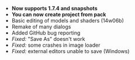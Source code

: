 - **Now supports 1.7.4 and snapshots**
- **You can now create project from pack**
- Basic editing of models and shaders (14w06b)
- Remake of many dialogs
- Added GitHub bug reporting
- *Fixed:* "Save As" doesn't work
- *Fixed:* some crashes in image loader
- *Fixed:* external editors unable to save (Windows)

